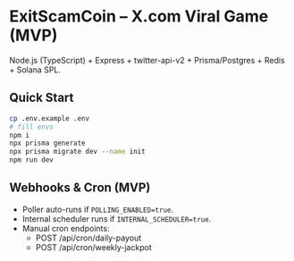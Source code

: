 # ExitScamCoin – X.com Viral Game (MVP)

Node.js (TypeScript) + Express + twitter-api-v2 + Prisma/Postgres + Redis + Solana SPL.

## Quick Start
```bash
cp .env.example .env
# fill envs
npm i
npx prisma generate
npx prisma migrate dev --name init
npm run dev
```

## Webhooks & Cron (MVP)
- Poller auto-runs if `POLLING_ENABLED=true`.
- Internal scheduler runs if `INTERNAL_SCHEDULER=true`.
- Manual cron endpoints:
  - POST /api/cron/daily-payout
  - POST /api/cron/weekly-jackpot
```